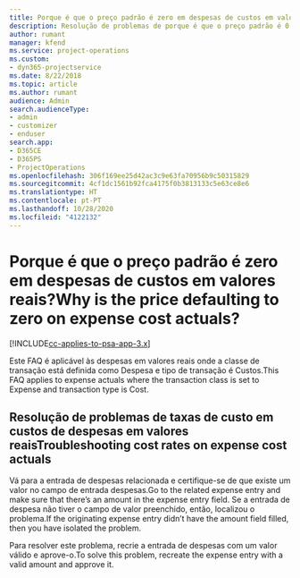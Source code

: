 ```yaml
---
title: Porque é que o preço padrão é zero em despesas de custos em valores reais?
description: Resolução de problemas de porque é que o preço padrão é 0 para custos de despesas em valores reais.
author: rumant
manager: kfend
ms.service: project-operations
ms.custom:
- dyn365-projectservice
ms.date: 8/22/2018
ms.topic: article
ms.author: rumant
audience: Admin
search.audienceType:
- admin
- customizer
- enduser
search.app:
- D365CE
- D365PS
- ProjectOperations
ms.openlocfilehash: 306f169ee25d42ac3c9e63fa70956b9c50315829
ms.sourcegitcommit: 4cf1dc1561b92fca4175f0b3813133c5e63ce8e6
ms.translationtype: HT
ms.contentlocale: pt-PT
ms.lasthandoff: 10/28/2020
ms.locfileid: "4122132"
---
```

# <a name="why-is-the-price-defaulting-to-zero-on-expense-cost-actuals"></a><span data-ttu-id="588b0-103">Porque é que o preço padrão é zero em despesas de custos em valores reais?</span><span class="sxs-lookup"><span data-stu-id="588b0-103">Why is the price defaulting to zero on expense cost actuals?</span></span>

[!INCLUDE[cc-applies-to-psa-app-3.x](../includes/cc-applies-to-psa-app-3x.md)]

<span data-ttu-id="588b0-104">Este FAQ é aplicável às despesas em valores reais onde a classe de transação está definida como Despesa e tipo de transação é Custos.</span><span class="sxs-lookup"><span data-stu-id="588b0-104">This FAQ applies to expense actuals where the transaction class is set to Expense and transaction type is Cost.</span></span>

## <a name="troubleshooting-cost-rates-on-expense-cost-actuals"></a><span data-ttu-id="588b0-105">Resolução de problemas de taxas de custo em custos de despesas em valores reais</span><span class="sxs-lookup"><span data-stu-id="588b0-105">Troubleshooting cost rates on expense cost actuals</span></span>

<span data-ttu-id="588b0-106">Vá para a entrada de despesas relacionada e certifique-se de que existe um valor no campo de entrada despesas.</span><span class="sxs-lookup"><span data-stu-id="588b0-106">Go to the related expense entry and make sure that there’s an amount in the expense entry field.</span></span> <span data-ttu-id="588b0-107">Se a entrada de despesa não tiver o campo de valor preenchido, então, localizou o problema.</span><span class="sxs-lookup"><span data-stu-id="588b0-107">If the originating expense entry didn’t have the amount field filled, then you have isolated the problem.</span></span>
 
<span data-ttu-id="588b0-108">Para resolver este problema, recrie a entrada de despesas com um valor válido e aprove-o.</span><span class="sxs-lookup"><span data-stu-id="588b0-108">To solve this problem, recreate the expense entry with a valid amount and approve it.</span></span>
